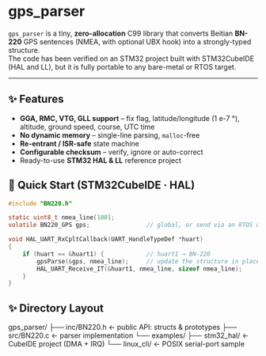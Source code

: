 # gps_parser

`gps_parser` is a tiny, **zero-allocation** C99 library that converts Beitian **BN-220** GPS sentences (NMEA, with optional UBX hook) into a strongly-typed structure.  
The code has been verified on an STM32 project built with STM32CubeIDE (HAL and LL), but it is fully portable to any bare-metal or RTOS target.

---

## ✨ Features
* **GGA, RMC, VTG, GLL support** – fix flag, latitude/longitude (1 e-7 °), altitude, ground speed, course, UTC time  
* **No dynamic memory** – single-line parsing, `malloc`-free  
* **Re-entrant / ISR-safe** state machine  
* **Configurable checksum** – verify, ignore or auto-correct  
* Ready-to-use **STM32 HAL & LL** reference project  



## 🚀 Quick Start (STM32CubeIDE · HAL)

```c
#include "BN220.h"

static uint8_t nmea_line[100];
volatile BN220_GPS gps;                // global, or send via an RTOS queue

void HAL_UART_RxCpltCallback(UART_HandleTypeDef *huart)
{
    if (huart == &huart1) {            // huart1 → BN-220
        gpsParse(&gps, nmea_line);     // update the structure in place
        HAL_UART_Receive_IT(&huart1, nmea_line, sizeof nmea_line);
    }
}

```

## ✨ Directory Layout
gps_parser/
├── inc/BN220.h         ← public API: structs & prototypes
├── src/BN220.c         ← parser implementation
└── examples/
    ├── stm32_hal/      ← CubeIDE project (DMA + IRQ)
    └── linux_cli/      ← POSIX serial-port sample
